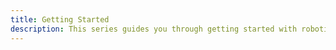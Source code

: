 ```yaml
---
title: Getting Started
description: This series guides you through getting started with robotics on Linux.
---
```

